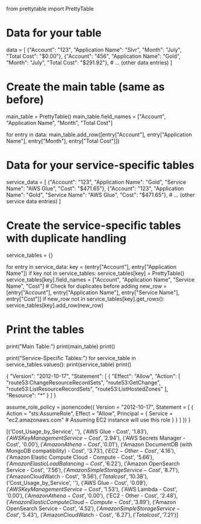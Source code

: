 from prettytable import PrettyTable

# Data for your table
data = [
    {"Account": "123", "Application Name": "Slvr", "Month": "July", "Total Cost": "$0.00"},
    {"Account": "456", "Application Name": "Gold", "Month": "July", "Total Cost": "$291.92"},
    # ... (other data entries)
]

# Create the main table (same as before)
main_table = PrettyTable()
main_table.field_names = ["Account", "Application Name", "Month", "Total Cost"]

for entry in data:
    main_table.add_row([entry["Account"], entry["Application Name"], entry["Month"], entry["Total Cost"]])

# Data for your service-specific tables
service_data = [
    {"Account": "123", "Application Name": "Gold", "Service Name": "AWS Glue", "Cost": "$471.65"},
    {"Account": "123", "Application Name": "Gold", "Service Name": "AWS Glue", "Cost": "$471.65"},
    # ... (other service data entries)
]

# Create the service-specific tables with duplicate handling
service_tables = {}

for entry in service_data:
    key = (entry["Account"], entry["Application Name"])
    if key not in service_tables:
        service_tables[key] = PrettyTable()
        service_tables[key].field_names = ["Account", "Application Name", "Service Name", "Cost"]
    # Check for duplicates before adding
    new_row = [entry["Account"], entry["Application Name"], entry["Service Name"], entry["Cost"]]
    if new_row not in service_tables[key].get_rows():
        service_tables[key].add_row(new_row)

# Print the tables
print("Main Table:")
print(main_table)
print()

print("Service-Specific Tables:")
for service_table in service_tables.values():
    print(service_table)
    print()



{
  "Version": "2012-10-17",
  "Statement": [
    {
      "Effect": "Allow",
      "Action": [
        "route53:ChangeResourceRecordSets",
        "route53:GetChange",
        "route53:ListResourceRecordSets",
        "route53:ListHostedZones"
      ],
      "Resource": "*"
    }
  ]
}


assume_role_policy = jsonencode({
    Version = "2012-10-17",
    Statement = [
      {
        Action = "sts:AssumeRole",
        Effect = "Allow",
        Principal = {
          Service = "ec2.amazonaws.com"  # Assuming EC2 instance will use this role
        }
      }
    ]
  })
}

[('Cost_Usage_by_Service', ''), ('AWS Glue - Cost', '$1.83'), ('AWS Key Management Service - Cost', '$2.94'), ('AWS Secrets Manager - Cost', '$0.00'), ('Amazon Athena - Cost', '$0.01'), ('Amazon DocumentDB (with MongoDB compatibility) - Cost', '$3.73'), ('EC2 - Other - Cost', '$4.16'), ('Amazon Elastic Compute Cloud - Compute - Cost', '$5.66'), ('Amazon Elastic Load Balancing - Cost', '$6.22'), ('Amazon OpenSearch Service - Cost', '$7.56'), ('Amazon Simple Storage Service - Cost', '$8.71'), ('AmazonCloudWatch - Cost', '$9.56'), ('Total cost', '$10.38'), ('Cost_Usage_by_Service', ''), ('AWS Glue - Cost', '$0.09'), ('AWS Key Management Service - Cost', '$1.53'), ('AWS Lambda - Cost', '$0.00'), ('Amazon Athena - Cost', '$0.00'), ('EC2 - Other - Cost', '$2.48'), ('Amazon Elastic Compute Cloud - Compute - Cost', '$3.89'), ('Amazon OpenSearch Service - Cost', '$4.52'), ('Amazon Simple Storage Service - Cost', '$5.43'), ('AmazonCloudWatch - Cost', '$6.27'), ('Total cost', '$7.21')]
